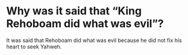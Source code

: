# Why was it said that “King Rehoboam did what was evil”?

It was said that Rehoboam did what was evil because he did not fix his heart to seek Yahweh.
